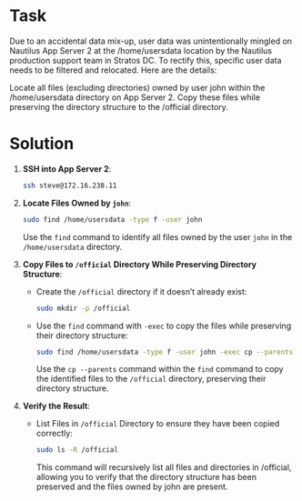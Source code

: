 # Task

Due to an accidental data mix-up, user data was unintentionally mingled on Nautilus App Server 2 at the /home/usersdata location by the Nautilus production support team in Stratos DC. To rectify this, specific user data needs to be filtered and relocated. Here are the details:

Locate all files (excluding directories) owned by user john within the /home/usersdata directory on App Server 2. Copy these files while preserving the directory structure to the /official directory.

# Solution

1. **SSH into App Server 2**:

    ```bash
    ssh steve@172.16.238.11
    ```

2. **Locate Files Owned by `john`**:

    ```bash
    sudo find /home/usersdata -type f -user john
    ```
    Use the `find` command to identify all files owned by the user `john` in the `/home/usersdata` directory.

  
3. **Copy Files to `/official` Directory While Preserving Directory Structure**:

    - Create the `/official` directory if it doesn’t already exist:

        ```bash
        sudo mkdir -p /official
        ```

    - Use the `find` command with `-exec` to copy the files while preserving their directory structure:

        ```bash
        sudo find /home/usersdata -type f -user john -exec cp --parents {} /official \;
        ```
        Use the `cp --parents` command within the `find` command to copy the identified files to the `/official` directory, preserving their directory structure.

4. **Verify the Result**:

    - List Files in `/official` Directory to ensure they have been copied correctly:

        ```bash
        sudo ls -R /official
        ```
        This command will recursively list all files and directories in /official, allowing you to verify that the directory structure has been preserved and the files owned by john are present.
      
